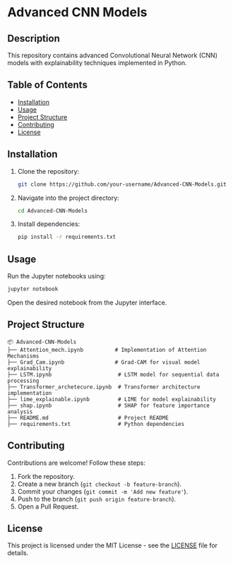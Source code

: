 # Advanced CNN Models

## Description
This repository contains advanced Convolutional Neural Network (CNN) models with explainability techniques implemented in Python.

## Table of Contents
- [Installation](#installation)
- [Usage](#usage)
- [Project Structure](#project-structure)
- [Contributing](#contributing)
- [License](#license)

## Installation
1. Clone the repository:
   ```sh
   git clone https://github.com/your-username/Advanced-CNN-Models.git
   ```
2. Navigate into the project directory:
   ```sh
   cd Advanced-CNN-Models
   ```
3. Install dependencies:
   ```sh
   pip install -r requirements.txt
   ```

## Usage
Run the Jupyter notebooks using:
```sh
jupyter notebook
```
Open the desired notebook from the Jupyter interface.

## Project Structure
```
📦 Advanced-CNN-Models
├── Attention_mech.ipynb          # Implementation of Attention Mechanisms
├── Grad_Cam.ipynb                # Grad-CAM for visual model explainability
├── LSTM.ipynb                     # LSTM model for sequential data processing
├── Transformer_archetecure.ipynb  # Transformer architecture implementation
├── lime_explainable.ipynb         # LIME for model explainability
├── shap.ipynb                     # SHAP for feature importance analysis
├── README.md                      # Project README
├── requirements.txt               # Python dependencies
```

## Contributing
Contributions are welcome! Follow these steps:
1. Fork the repository.
2. Create a new branch (`git checkout -b feature-branch`).
3. Commit your changes (`git commit -m 'Add new feature'`).
4. Push to the branch (`git push origin feature-branch`).
5. Open a Pull Request.

## License
This project is licensed under the MIT License - see the [LICENSE](LICENSE) file for details.


